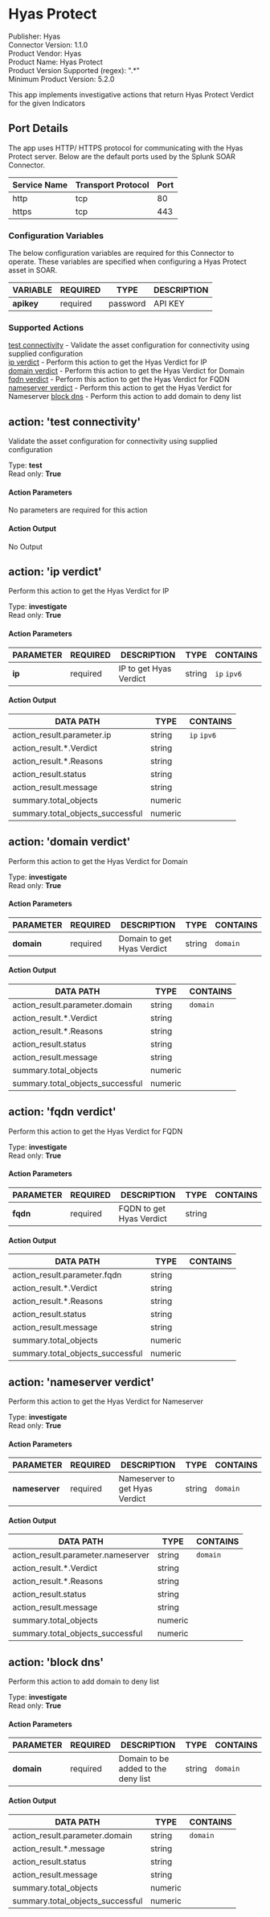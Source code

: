 [comment]: # "Auto-generated SOAR connector documentation"
# Hyas Protect

Publisher: Hyas  
Connector Version: 1\.1\.0  
Product Vendor: Hyas  
Product Name: Hyas Protect  
Product Version Supported (regex): "\.\*"  
Minimum Product Version: 5\.2\.0  

This app implements investigative actions that return Hyas Protect Verdict for the given Indicators

[comment]: # " File: README.md"
[comment]: # "  Copyright (c) Hyas, 2022-2024"
[comment]: # "  Licensed under the Apache License, Version 2.0 (the 'License');"
[comment]: # "  you may not use this file except in compliance with the License."
[comment]: # "  You may obtain a copy of the License at"
[comment]: # ""
[comment]: # "    http://www.apache.org/licenses/LICENSE-2.0"
[comment]: # ""
[comment]: # "  Unless required by applicable law or agreed to in writing, software distributed under"
[comment]: # "  the License is distributed on an 'AS IS' BASIS, WITHOUT WARRANTIES OR CONDITIONS OF ANY KIND,"
[comment]: # "  either express or implied. See the License for the specific language governing permissions"
[comment]: # "  and limitations under the License."
[comment]: # ""
## Port Details

The app uses HTTP/ HTTPS protocol for communicating with the Hyas Protect server. Below are the
default ports used by the Splunk SOAR Connector.

| Service Name | Transport Protocol | Port |
|--------------|--------------------|------|
| http         | tcp                | 80   |
| https        | tcp                | 443  |


### Configuration Variables
The below configuration variables are required for this Connector to operate.  These variables are specified when configuring a Hyas Protect asset in SOAR.

VARIABLE | REQUIRED | TYPE | DESCRIPTION
-------- | -------- | ---- | -----------
**apikey** |  required  | password | API KEY

### Supported Actions  
[test connectivity](#action-test-connectivity) - Validate the asset configuration for connectivity using supplied configuration  
[ip verdict](#action-ip-verdict) - Perform this action to get the Hyas Verdict for IP  
[domain verdict](#action-domain-verdict) - Perform this action to get the Hyas Verdict for Domain  
[fqdn verdict](#action-fqdn-verdict) - Perform this action to get the Hyas Verdict for FQDN  
[nameserver verdict](#action-nameserver-verdict) - Perform this action to get the Hyas Verdict for Nameserver
[block dns](#action-block-dns) - Perform this action to add domain to deny list

## action: 'test connectivity'
Validate the asset configuration for connectivity using supplied configuration

Type: **test**  
Read only: **True**

#### Action Parameters
No parameters are required for this action

#### Action Output
No Output  

## action: 'ip verdict'
Perform this action to get the Hyas Verdict for IP

Type: **investigate**  
Read only: **True**

#### Action Parameters
PARAMETER | REQUIRED | DESCRIPTION | TYPE | CONTAINS
--------- | -------- | ----------- | ---- | --------
**ip** |  required  | IP to get Hyas Verdict | string |  `ip`  `ipv6` 

#### Action Output
DATA PATH | TYPE | CONTAINS
--------- | ---- | --------
action\_result\.parameter\.ip | string |  `ip`  `ipv6` 
action\_result\.\*\.Verdict | string | 
action\_result\.\*\.Reasons | string | 
action\_result\.status | string | 
action\_result\.message | string | 
summary\.total\_objects | numeric | 
summary\.total\_objects\_successful | numeric |   

## action: 'domain verdict'
Perform this action to get the Hyas Verdict for Domain

Type: **investigate**  
Read only: **True**

#### Action Parameters
PARAMETER | REQUIRED | DESCRIPTION | TYPE | CONTAINS
--------- | -------- | ----------- | ---- | --------
**domain** |  required  | Domain to get Hyas Verdict | string |  `domain` 

#### Action Output
DATA PATH | TYPE | CONTAINS
--------- | ---- | --------
action\_result\.parameter\.domain | string |  `domain` 
action\_result\.\*\.Verdict | string | 
action\_result\.\*\.Reasons | string | 
action\_result\.status | string | 
action\_result\.message | string | 
summary\.total\_objects | numeric | 
summary\.total\_objects\_successful | numeric |   

## action: 'fqdn verdict'
Perform this action to get the Hyas Verdict for FQDN

Type: **investigate**  
Read only: **True**

#### Action Parameters
PARAMETER | REQUIRED | DESCRIPTION | TYPE | CONTAINS
--------- | -------- | ----------- | ---- | --------
**fqdn** |  required  | FQDN to get Hyas Verdict | string | 

#### Action Output
DATA PATH | TYPE | CONTAINS
--------- | ---- | --------
action\_result\.parameter\.fqdn | string | 
action\_result\.\*\.Verdict | string | 
action\_result\.\*\.Reasons | string | 
action\_result\.status | string | 
action\_result\.message | string | 
summary\.total\_objects | numeric | 
summary\.total\_objects\_successful | numeric |   

## action: 'nameserver verdict'
Perform this action to get the Hyas Verdict for Nameserver

Type: **investigate**  
Read only: **True**

#### Action Parameters
PARAMETER | REQUIRED | DESCRIPTION | TYPE | CONTAINS
--------- | -------- | ----------- | ---- | --------
**nameserver** |  required  | Nameserver to get Hyas Verdict | string |  `domain` 

#### Action Output
DATA PATH | TYPE | CONTAINS
--------- | ---- | --------
action\_result\.parameter\.nameserver | string |  `domain` 
action\_result\.\*\.Verdict | string | 
action\_result\.\*\.Reasons | string | 
action\_result\.status | string | 
action\_result\.message | string | 
summary\.total\_objects | numeric | 
summary\.total\_objects\_successful | numeric |

## action: 'block dns'
Perform this action to add domain to deny list

Type: **investigate**  
Read only: **True**

#### Action Parameters
PARAMETER | REQUIRED | DESCRIPTION | TYPE | CONTAINS
--------- | -------- | ----------- | ---- | --------
**domain** |  required  | Domain to be added to the deny list | string |  `domain` 

#### Action Output
DATA PATH | TYPE | CONTAINS
--------- | ---- | --------
action\_result\.parameter\.domain | string |  `domain` 
action\_result\.\*\.message | string |
action\_result\.status | string | 
action\_result\.message | string | 
summary\.total\_objects | numeric | 
summary\.total\_objects\_successful | numeric | 